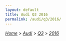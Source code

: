 ```yaml
---
layout: default
title: Audi Q3 2016
permalink: /audi/q3/2016/
---
```

[*Home*](/) > [*Audi*](/audi/) > [*Q3*](/audi/q3/) > [*2016*](/audi/q3/2016/)

